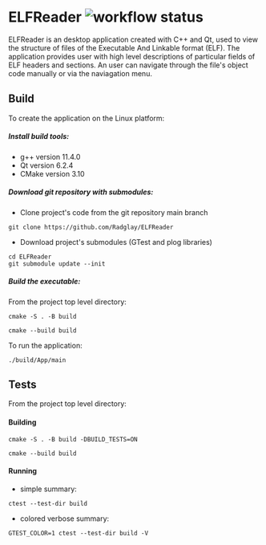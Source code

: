 # ELFReader ![workflow status](https://github.com/Radglay/ELFReader/actions/workflows/ci.yml/badge.svg?event=pull_request)
ELFReader is an desktop application created with C++ and Qt, used to view the structure of files of the Executable And Linkable format (ELF). The application provides user with high level
descriptions of particular fields of ELF headers and sections. An user can navigate through the file's object code manually or via the naviagation menu.

## Build
To create the application on the Linux platform:

##### Install build tools:
* g++ version 11.4.0
* Qt version 6.2.4
* CMake version 3.10

##### Download git repository with submodules: 
* Clone project's code from the git repository main branch
```
git clone https://github.com/Radglay/ELFReader
```
* Download project's submodules (GTest and plog libraries)  
```
cd ELFReader
git submodule update --init
```

##### Build the executable:
From the project top level directory:
```
cmake -S . -B build
```
```
cmake --build build
```
To run the application:
```
./build/App/main
```

## Tests
From the project top level directory:
#### Building
```
cmake -S . -B build -DBUILD_TESTS=ON
```
```
cmake --build build
```

#### Running
* simple summary:
```
ctest --test-dir build
```
* colored verbose summary:
```
GTEST_COLOR=1 ctest --test-dir build -V
```
